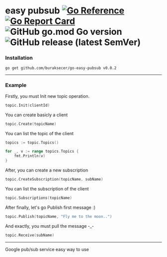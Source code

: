 # easy pubsub [![Go Reference](https://pkg.go.dev/badge/github.com/buraksecer/go-easy-pubsub.svg)](https://pkg.go.dev/github.com/buraksecer/go-easy-pubsub) [![Go Report Card](https://goreportcard.com/badge/github.com/buraksecer/go-easy-pubsub)](https://goreportcard.com/report/github.com/buraksecer/go-easy-pubsub) ![GitHub go.mod Go version](https://img.shields.io/github/go-mod/go-version/buraksecer/go-easy-pubsub) ![GitHub release (latest SemVer)](https://img.shields.io/github/v/release/buraksecer/go-easy-pubsub)


### Installation

```
go get github.com/buraksecer/go-easy-pubsub v0.0.2
```


------------



### Example

Firstly, you must Init new topic operation.

```go
topic.Init(clientId)
```

You can create basicly a client

```go
topic.Create(topicName)
```
You can list the topic of the client

```go
topics := topic.Topics()

for _, v := range topics.Topics {
	fmt.Println(v)
}

```

After, you can create a new subscription

```go
topic.CreateSubscription(topicName, subName)
```

You can list the subscription of the client

```go
topic.Subscriptions(topicName)
```

After finally, let's go Publish first message :)

```go
topic.Publish(topicName, "Fly me to the moon..")
```

And exactly, you must pull the message -_-

```go
topic.Receive(subName)
```


------------


Google pub/sub service easy way to use
